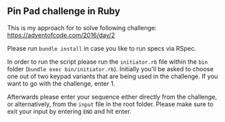 ## Pin Pad challenge in Ruby

This is my approach for to solve following challenge: https://adventofcode.com/2016/day/2

Please run `bundle install` in case you like to run specs via RSpec.

In order to run the script please run the `initiator.rb` file within the `bin` folder (`bundle exec bin/initiator.rb`). Initially you'll be asked to choose one out of two keypad variants that are being used in the challenge. If you want to go with the challenge, enter 1.

Afterwards please enter your sequence either directly from the challenge, or alternatively, from the `input` file in the root folder. Please make sure to exit your input by entering `END` and hit enter.

